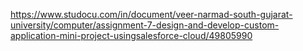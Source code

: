 
https://www.studocu.com/in/document/veer-narmad-south-gujarat-university/computer/assignment-7-design-and-develop-custom-application-mini-project-usingsalesforce-cloud/49805990
